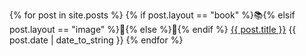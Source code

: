 {% for post in site.posts %}
  {% if post.layout == "book" %}📚{% elsif post.layout == "image" %}🎨{% else %}💭{% endif %} <a href="{{ post.url | prepend:site.baseurl }}" class="post-title-link">{{ post.title }}</a> {{ post.date | date_to_string }}
{% endfor %}
